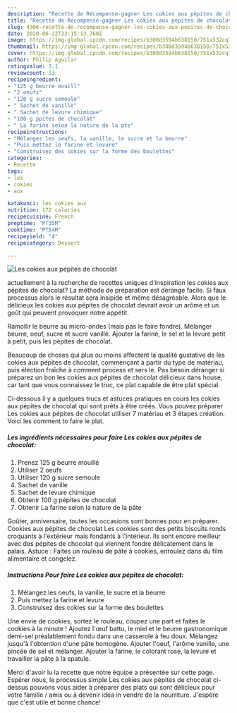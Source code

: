 ```yaml
---
description: "Recette de Récompense-gagner Les cokies aux pépites de chocolat"
title: "Recette de Récompense-gagner Les cokies aux pépites de chocolat"
slug: 4306-recette-de-recompense-gagner-les-cokies-aux-pepites-de-chocolat
date: 2020-06-22T23:15:13.760Z
image: https://img-global.cpcdn.com/recipes/b300d3594b638150/751x532cq70/les-cokies-aux-pepites-de-chocolat-photo-principale-de-la-recette.jpg
thumbnail: https://img-global.cpcdn.com/recipes/b300d3594b638150/751x532cq70/les-cokies-aux-pepites-de-chocolat-photo-principale-de-la-recette.jpg
cover: https://img-global.cpcdn.com/recipes/b300d3594b638150/751x532cq70/les-cokies-aux-pepites-de-chocolat-photo-principale-de-la-recette.jpg
author: Philip Aguilar
ratingvalue: 3.1
reviewcount: 13
recipeingredient:
- "125 g beurre mouill"
- "2 oeufs"
- "120 g sucre semoule"
- " Sachet de vanille"
- " Sachet de levure chimique"
- "100 g ppites de chocolat"
- " La farine selon la nature de la pte"
recipeinstructions:
- "Mélangez les oeufs, la vanille, le sucre et la beurre"
- "Puis mettez la farine et levure"
- "Construisez des cokies sur la forme des boulettes"
categories:
- Recette
tags:
- les
- cokies
- aux

katakunci: les cokies aux 
nutrition: 172 calories
recipecuisine: French
preptime: "PT35M"
cooktime: "PT54M"
recipeyield: "4"
recipecategory: Dessert

---
```



![Les cokies aux pépites de chocolat](https://img-global.cpcdn.com/recipes/b300d3594b638150/751x532cq70/les-cokies-aux-pepites-de-chocolat-photo-principale-de-la-recette.jpg)

actuellement à la recherche de recettes uniques d'inspiration les cokies aux pépites de chocolat? La méthode de préparation est dérange facile. Si faux processus alors le résultat sera insipide et même désagréable. Alors que le délicieux les cokies aux pépites de chocolat devrait avoir un arôme et un goût qui peuvent provoquer notre appétit.

Ramollir le beurre au micro-ondes (mais pas le faire fondre). Mélanger beurre, oeuf, sucre et sucre vanillé. Ajouter la farine, le sel et la levure petit à petit, puis les pépites de chocolat.

Beaucoup de choses qui plus ou moins affectent la qualité gustative de les cokies aux pépites de chocolat, commençant à partir du type de matériau, puis élection fraîche à comment process et sers le. Pas besoin déranger si préparez un bon les cokies aux pépites de chocolat délicieux dans house, car tant que vous connaissez le truc, ce plat capable de être plat spécial.


Ci-dessous il y a quelques trucs et astuces pratiques en cours les cokies aux pépites de chocolat qui sont prêts à être créés. Vous pouvez préparer Les cokies aux pépites de chocolat utiliser 7 matériau et 3 étapes création. Voici les comment to faire le plat.

<!--inarticleads1-->

##### Les ingrédients nécessaires pour faire Les cokies aux pépites de chocolat:

1. Prenez 125 g beurre mouillé
1. Utiliser 2 oeufs
1. Utiliser 120 g sucre semoule
1.   Sachet de vanille
1.   Sachet de levure chimique
1. Obtenir 100 g pépites de chocolat
1. Obtenir  La farine selon la nature de la pâte


Goûter, anniversaire, toutes les occasions sont bonnes pour en préparer. Cookies aux pépites de chocolat Les cookies sont des petits biscuits ronds croquants à l&#39;extérieur mais fondants à l&#39;intérieur. Ils sont encore meilleur avec des pépites de chocolat qui viennent fondre délicatement dans le palais. Astuce : Faites un rouleau de pâte à cookies, enroulez dans du film alimentaire et congelez. 

<!--inarticleads2-->

##### Instructions Pour faire Les cokies aux pépites de chocolat:

1. Mélangez les oeufs, la vanille, le sucre et la beurre
1. Puis mettez la farine et levure
1. Construisez des cokies sur la forme des boulettes


Une envie de cookies, sortez le rouleau, coupez une part et faites le cookies à la minute ! Ajoutez l&#39;œuf battu, le miel et le beurre gastronomique demi-sel préalablement fondu dans une casserole à feu doux. Mélangez jusqu&#39;à l&#39;obtention d&#39;une pâte homogène. Ajouter l&#39;oeuf, l&#39;arôme vanille, une pincée de sel et mélanger. Ajouter la farine, le colorant rose, la levure et travailler la pâte à la spatule. 


Merci d'avoir lu la recette que notre équipe a présentée sur cette page. Espérer nous, le processus simple Les cokies aux pépites de chocolat ci-dessus pouvons vous aider à préparer des plats qui sont délicieux pour votre famille / amis ou à devenir idea in vendre de la nourriture. J'espère que c'est utile et bonne chance!
